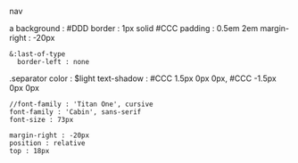 nav
  
  a
    background : #DDD
    border : 1px solid #CCC
    padding : 0.5em 2em
    margin-right : -20px
    
    &:last-of-type
      border-left : none
  
  .separator
    color : $light
    text-shadow : #CCC 1.5px 0px 0px, #CCC -1.5px 0px 0px
    
    //font-family : 'Titan One', cursive
    font-family : 'Cabin', sans-serif
    font-size : 73px
    
    margin-right : -20px
    position : relative
    top : 18px
